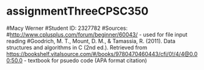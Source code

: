 # assignmentThreeCPSC350
#Macy Werner
#Student ID: 2327782
#Sources: 
#http://www.cplusplus.com/forum/beginner/60043/ - used for file input reading 
#Goodrich, M. T., Mount, D. M., & Tamassia, R. (2011). Data structures and algorithms in C (2nd ed.). Retrieved from https://bookshelf.vitalsource.com/#/books/9780470460443/cfi/0!/4/4@0.00:50.0 - textbook for psuedo code (APA format citation)
